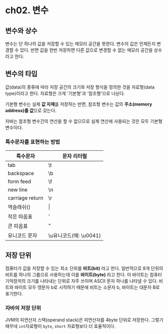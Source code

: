 # ch02. 변수

## 변수와 상수
변수는 단 하나의 값을 저장할 수 있는 메모리 공간을 뜻한다. 변수의 값은 언제든지 변경할 수 있다. 반면 값을 한번 저장하면 다른 값으로 변경할 수 없는 메모리 공간을 상수라고 한다.  

## 변수의 타입
값(data)의 종류에 따라 저장 공간의 크기와 저장 형식을 정의한 것을 자료형(data type)이라고 한다. 자료형은 크게 '기본형'과 '참조형'으로 나뉜다.  

기본형 변수는 실제 **값 자체**를 저장하는 반면, 참조형 변수는 값의 **주소(memory address)를 값**으로 갖는다.  

자바는 참조형 변수간의 연산을 할 수 없으므로 실제 연산에 사용되는 것은 모두 기본형 변수이다.  

### 특수문자를 표현하는 방법
|특수문자|문자 리터럴|
|--|--|
|tab|\t|
|backspace|\b|
|form feed|\f|
|new line|\n|
|carriage return|\r|
|역슬래쉬(\)|\\|
|작은 따옴표|\'|
|큰 따옴표|\"|
|유니코드 문자|\u유니코드(예: \u0041)|

## 저장 단위
컴퓨터가 값을 저장할 수 있는 최소 단위를 **비트(bit)** 라고 한다. 일반적으로 8개 단위의 비트를 하나의 그룹으로 사용하는데 이를 **바이트(byte)** 라고 한다. 이 바이트는 컴퓨터 기억장치의 크기를 나타내는 단위로 자주 쓰이며 ASCII 문자 하나를 나타낼 수 있다. 비트와 바이트 모두 영문자 b로 시작하기 때문에 비트는 소문자 b, 바이트는 대문자 B로 표기한다.  

### 자바의 저장 단위
JVM의 피연산자 스택(operand stack)은 피연산자를 4byte 단위로 저장한다. 그렇기 때무네 `int`자료형이 `byte`, `short` 자료형보다 더 효율적이다.
